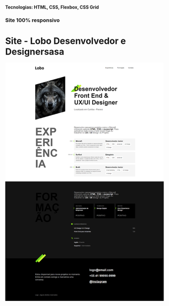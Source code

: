 <h4>Tecnologias: HTML, CSS, Flexbox, CSS Grid</h4>
<h3>Site 100% responsivo</h3>

# Site - Lobo Desenvolvedor e Designersasa
<img src="https://github.com/dieegobs/Lobo---Desenvolvedor-e-Designer/blob/main/img/lobo.png?raw=true"/>
